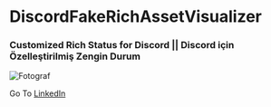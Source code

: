 # DiscordFakeRichAssetVisualizer
### Customized Rich Status for Discord || Discord için Özelleştirilmiş Zengin Durum
![Fotograf](https://cdn.discordapp.com/attachments/981251851636858890/992440313824157717/readyDRPC.png)

Go To [LinkedIn](https://www.linkedin.com/in/furkanulgen/)


